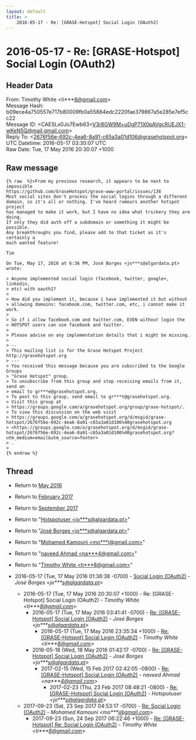 ```yaml
---
layout: default
title: >
    2016-05-17 - Re: [GRASE-Hotspot] Social Login (OAuth2)
---
```


# 2016-05-17 - Re: [GRASE-Hotspot] Social Login (OAuth2)

## Header Data

From: Timothy White \<ti***8@gmail.com\><br>
Message Hash: b09ece4a750557e717b80009fb0a55884edc2220fae379867a5e285e7ef5cc22<br>
Message ID: \<CAESLx0Jo7Ewb63=V3r8GW9M+uDgP71X0pAVgcRUEJX1-wKeN5Q@mail.gmail.com\><br>
Reply To: \<2676f56e-692c-4ea6-8a91-c65a3a01d106@grasehotspot.org\><br>
UTC Datetime: 2016-05-17 03:30:07 UTC<br>
Raw Date: Tue, 17 May 2016 20:30:07 +1000<br>

## Raw message

```
{% raw  %}>From my previous research, it appears to be next to impossible
https://github.com/GraseHotspot/grase-www-portal/issues/136
Most social sites don't process the social logins through a different
domain, so it's all or nothing. I've heard rumours another hotspot project
has managed to make it work, but I have no idea what trickery they are
doing.
If only they did auth off a subdomain or something it might be possible.
Any breakthroughs you find, please add to that ticket as it's certainly a
much wanted feature!

Tim

On Tue, May 17, 2016 at 6:36 PM, José Borges <jo***s@algardata.pt>
wrote:

> Anyone implemented social login (facebook, twitter, google+, linkedin,
> etc) with oauth2?
>
> How did you implement it, because i have implemented it but without
> allowing domains: facebook.com, twitter.com, etc, i cannot make it work.
>
> So if i allow facebook.com and twitter.com, EVEN without login the
> HOTSPOT users can use facebook and twitter.
>
> Please advise on any implementation details that i might be missing.
>
> --
> This mailing list is for the Grase Hotspot Project http://grasehotspot.org
> ---
> You received this message because you are subscribed to the Google Groups
> "Grase Hotspot" group.
> To unsubscribe from this group and stop receiving emails from it, send an
> email to gr***e@grasehotspot.org.
> To post to this group, send email to gr***t@grasehotspot.org.
> Visit this group at
> https://groups.google.com/a/grasehotspot.org/group/grase-hotspot/.
> To view this discussion on the web visit
> https://groups.google.com/a/grasehotspot.org/d/msgid/grase-hotspot/2676f56e-692c-4ea6-8a91-c65a3a01d106%40grasehotspot.org
> <https://groups.google.com/a/grasehotspot.org/d/msgid/grase-hotspot/2676f56e-692c-4ea6-8a91-c65a3a01d106%40grasehotspot.org?utm_medium=email&utm_source=footer>
> .
>
{% endraw %}
```

## Thread

+ Return to [May 2016](/archive/2016/05)
+ Return to [February 2017](/archive/2017/02)
+ Return to [September 2017](/archive/2017/09)

+ Return to "[Hotspotuser <jo***s<span>@</span>algardata.pt>](/authors/jo___s_at_algardata_pt)"
+ Return to "[José Borges <jo***s<span>@</span>algardata.pt>](/authors/jo___s_at_algardata_pt)"
+ Return to "[Mohamed Kamouni <mo***i<span>@</span>gmail.com>](/authors/mo___i_at_gmail_com)"
+ Return to "[naveed Ahmad <na***4<span>@</span>gmail.com>](/authors/na___4_at_gmail_com)"
+ Return to "[Timothy White <ti***8<span>@</span>gmail.com>](/authors/ti___8_at_gmail_com)"

+ 2016-05-17 (Tue, 17 May 2016 01:36:38 -0700) - [Social Login (OAuth2)](/archive/2016/05/bb4f547673f1821af3666ab4415bdac7beb5571d34f804653192c5579c8420a3) - _José Borges \<jo***s@algardata.pt\>_
  + 2016-05-17 (Tue, 17 May 2016 20:30:07 +1000) - Re: [GRASE-Hotspot] Social Login (OAuth2) - _Timothy White \<ti***8@gmail.com\>_
    + 2016-05-17 (Tue, 17 May 2016 03:41:41 -0700) - [Re: [GRASE-Hotspot] Social Login (OAuth2)](/archive/2016/05/7d8ee3c944d9f9579e41301934e3df2a199142cf8676cfb5af64ef20f86f50d4) - _José Borges \<jo***s@algardata.pt\>_
      + 2016-05-17 (Tue, 17 May 2016 23:35:34 +1000) - [Re: [GRASE-Hotspot] Social Login (OAuth2)](/archive/2016/05/3c8db7a76a60caeefec62d94bbf38a88a3c930eba01cd627439837718495635e) - _Timothy White \<ti***8@gmail.com\>_
    + 2016-05-18 (Wed, 18 May 2016 01:42:17 -0700) - [Re: [GRASE-Hotspot] Social Login (OAuth2)](/archive/2016/05/ca8adc8cf0acedfa6e492f53e98e0f73c7c3ab937176a862c425ed5513598b56) - _José Borges \<jo***s@algardata.pt\>_
      + 2017-02-15 (Wed, 15 Feb 2017 02:42:05 -0800) - [Re: [GRASE-Hotspot] Social Login (OAuth2)](/archive/2017/02/ce3b92b7117f6dbfcd249add2fd16f2bab268602bdd1d1a854ebc200fc913fb8) - _naveed Ahmad \<na***4@gmail.com\>_
        + 2017-02-23 (Thu, 23 Feb 2017 08:48:21 -0800) - [Re: [GRASE-Hotspot] Social Login (OAuth2)](/archive/2017/02/060a7c2318882f780ad651492accb9831328406df6bd775179a4734169eaf16f) - _Hotspotuser \<jo***s@algardata.pt\>_
  + 2017-09-23 (Sat, 23 Sep 2017 04:53:17 -0700) - [Re: Social Login (OAuth2)](/archive/2017/09/23050a3aee4d5a4103b2f4c0ab291c9162d0d281f6c4bd13b2beaacf3cb93665) - _Mohamed Kamouni \<mo***i@gmail.com\>_
    + 2017-09-23 (Sun, 24 Sep 2017 06:22:46 +1000) - [Re: [GRASE-Hotspot] Re: Social Login (OAuth2)](/archive/2017/09/73e493c90e933170fd4dc31322c6c297e490646305a0a59bfcb6edf593dbf254) - _Timothy White \<ti***8@gmail.com\>_

